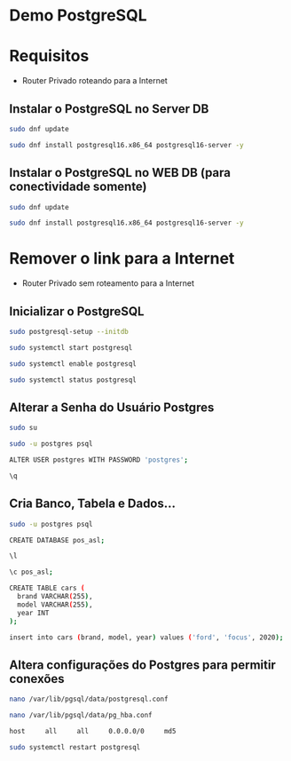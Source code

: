 # Demo PostgreSQL

# Requisitos

- Router Privado roteando para a Internet

## Instalar o PostgreSQL no Server DB

```bash
sudo dnf update

sudo dnf install postgresql16.x86_64 postgresql16-server -y
```

## Instalar o PostgreSQL no WEB DB (para conectividade somente)

```bash
sudo dnf update

sudo dnf install postgresql16.x86_64 postgresql16-server -y
```

# Remover o link para a Internet

- Router Privado sem roteamento para a Internet

## Inicializar o PostgreSQL

```bash
sudo postgresql-setup --initdb

sudo systemctl start postgresql

sudo systemctl enable postgresql

sudo systemctl status postgresql
```

## Alterar a Senha do Usuário Postgres

```bash
sudo su

sudo -u postgres psql

ALTER USER postgres WITH PASSWORD 'postgres';

\q
```

## Cria Banco, Tabela e Dados...

```bash
sudo -u postgres psql

CREATE DATABASE pos_asl;

\l

\c pos_asl;

CREATE TABLE cars (
  brand VARCHAR(255),
  model VARCHAR(255),
  year INT
);

insert into cars (brand, model, year) values ('ford', 'focus', 2020);
```

## Altera configurações do Postgres para permitir conexões

```bash
nano /var/lib/pgsql/data/postgresql.conf

nano /var/lib/pgsql/data/pg_hba.conf

host     all     all     0.0.0.0/0     md5

sudo systemctl restart postgresql
```

